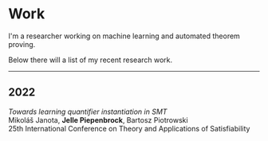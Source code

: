 # Work
I'm a researcher working on machine learning and automated theorem proving.

Below there will a list of my recent research work.

-----
## 2022 

_Towards learning quantifier instantiation in SMT_ \
Mikoláš Janota, **Jelle Piepenbrock**, Bartosz Piotrowski \
25th International Conference on Theory and Applications of Satisfiability 
